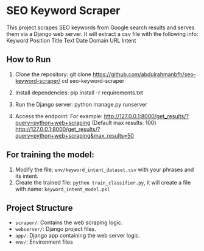 # SEO Keyword Scraper

This project scrapes SEO keywords from Google search results and serves them via a Django web server.
It will extract a csv file with the following info:
Keyword	Position	Title	Text	Date	Domain	URL	Intent


## How to Run

1. Clone the repository:
   git clone https://github.com/abdulrahmanbfh/seo-keyword-scraper/ cd seo-keyword-scraper

2. Install dependencies:
   pip install -r requirements.txt

3. Run the Django server:
   python manage.py runserver

4. Access the endpoint:
   For example: http://127.0.0.1:8000/get_results/?query=python+web+scraping (Default max results: 100)
                 http://127.0.0.1:8000/get_results/?query=python+web+scraping&max_results=50


## For training the model:
  1. Modify the file: `env/keyword_intent_dataset.csv` with your phrases and its intent.
  2. Create the trained file: `python train_classifier.py`, it will create a file with name: `keyword_intent_model.pkl`

## Project Structure

- `scraper/`: Contains the web scraping logic.
- `webserver/`: Django project files.
- `app/`: Django app containing the web server logic.
- `env/`: Environment files

